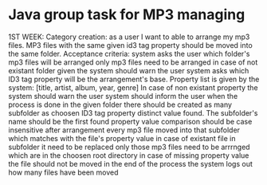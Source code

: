 # Java group task for MP3 managing

1ST WEEK: Category creation: as a user I want to able to arrange my mp3 files. MP3 files with the same given id3 tag property should be moved into the same folder.
Acceptance criteria:
system asks the user which folder's mp3 files will be arranged
only mp3 files need to be arranged
in case of not existant folder given the system should warn the user
system asks which ID3 tag property will be the arrangement's base.
Property list is given by the system:
[title, artist, album, year, genre]
In case of non existant property the system should warn the user
system should inform the user when the process is done
in  the given folder there should be created as many subfolder as choosen ID3 tag property distinct value found. The subfolder's name should be the first found property value
comparison should be case insensitive
after arrangement every mp3 file moved into that subfolder which matches with the file's property value
in case of existant file in subfolder it need to be replaced
only those mp3 files need to be arrrnged which are in the choosen root directory
in case of missing property value the file should not be moved
in the end of the process the system logs out how many files have been moved
